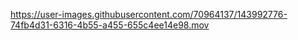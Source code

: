 https://user-images.githubusercontent.com/70964137/143992776-74fb4d31-6316-4b55-a455-655c4ee14e98.mov

